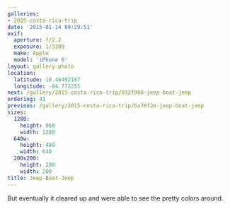 ```yaml
---
galleries:
- 2015-costa-rica-trip
date: '2015-01-14 09:29:51'
exif:
  aperture: f/2.2
  exposure: 1/3300
  make: Apple
  model: 'iPhone 6'
layout: gallery-photo
location:
  latitude: 10.46492167
  longitude: -84.772255
next: /gallery/2015-costa-rica-trip/932f008-jeep-boat-jeep
ordering: 41
previous: /gallery/2015-costa-rica-trip/6a78f2e-jeep-boat-jeep
sizes:
  1280:
    height: 960
    width: 1280
  640w:
    height: 480
    width: 640
  200x200:
    height: 200
    width: 200
title: Jeep-Boat-Jeep
---
```


But eventually it cleared up and were able to see the pretty colors around.
